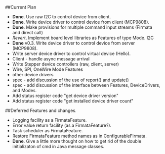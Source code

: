##Current Plan

* **Done**.  Use raw I2C to control device from client.
* **Done**.  Write device driver to control device from client (MCP9808).
* **Done**.  Make provisions for multiple command input streams (Firmata and direct call)
* *Revert*. Implement board level libraries as Features of type Mode.  I2C
* **Done** v0.3.  Write device driver to control device from server (MCP9808).
* Write server device driver to control virtual device (Hello).
* Client - handle async message arrival
* Write Stepper device controllers (raw, client, server)
* Wire, SPI, OneWire Mode Features
* other device drivers
* spec - add discussion of the use of report() and update()
* spec - add discussion of the interface between Features, DeviceDrivers, and Modes.
* Add status register code "get device driver version"
* Add status register code "get installed device driver count"




##Deferred Features and changes.

* Logging facility as a FirmataFeature.
* Error value return facility (as a FirmataFeature?).
* Task scheduler as FirmataFeature.
* Restore FirmataFeature method names as in ConfigurableFirmata.
* **Done**. Give a little more thought on how to get rid of the double initializaton of cmd in Java message classes.
